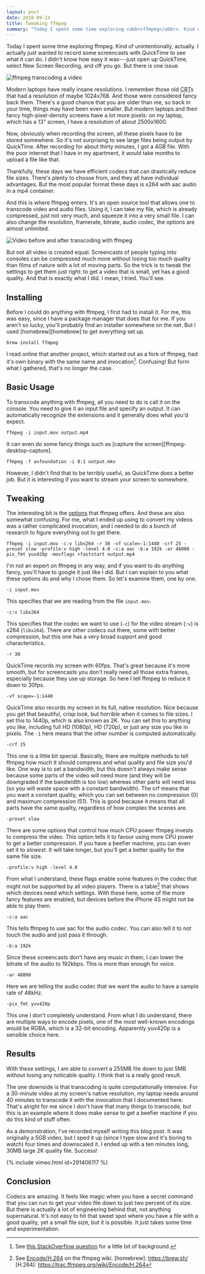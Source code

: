 ```yaml
---
layout: post
date: 2018-09-23
title: Tweaking ffmpeg
summary: "Today I spent some time exploring <abbr>ffmpeg</abbr>. Kind of unintentionally, actually. I actually just wanted to record some screencasts with QuickTime to see what it can do. But the files it generates are huge—5GB for just 30 minutes of video. <abbr>ffmpeg</abbr> to the rescue!"
---
```


Today I spent some time exploring <abbr>ffmpeg</abbr>. Kind of unintentionally, actually. I actually just wanted to record some screencasts with QuickTime to see what it can do. I didn't know how easy it was---just open up QuickTime, select New Screen Recording, and off you go. But there is one issue.

![ffmpeg transcoding a video](/assets/images/ffmpeg-terminal.png)

Modern laptops have really insane resolutions. I remember those old <abbr title="Cathode Ray Tube">CRT</abbr>s that had a resolution of maybe 1024x768. And those were considered fancy back them. There's a good chance that you are older than me, so back in your time, things may have been even smaller. But modern laptops and their fancy high-pixel-density screens have a lot more pixels: on my laptop, which has a 13" screen, I have a resolution of about 2500x1800. 

Now, obviously when recording the screen, all these pixels have to be stored somewhere. So it's not surprising to see large files being output by QuickTime. After recording for about thirty minutes, I got a 4<abbr>GB</abbr> file. With the poor internet that I have in my apartment, it would take months to upload a file like that.

Thankfully, these days we have efficient codecs that can drastically reduce file sizes. There's plenty to choose from, and they all have individual advantages. But the most popular format these days is <abbr>x264</abbr> with <abbr>aac</abbr> audio in a <abbr>mp4</abbr> container.

And this is where <abbr>ffmpeg</abbr> enters. It's an open source tool that allows one to transcode video and audio files. Using it, I can take my file, which is already compressed, just not very much, and squeeze it into a very small file. I can also change the resolution, framerate, bitrate, audio codec, the options are almost unlimited.

![Video before and after transcoding with ffmpeg](/assets/images/ffmpeg-files.png)

But not all video is created equal. Screencasts of people typing into consoles can be compressed much more without losing too much quality than films of nature with a lot of moving parts. So the trick is to tweak the settings to get them just right: to get a video that is small, yet has a good quality. And that is exactly what I did. I mean, I tried. You'll see.

## Installing

Before I could do anything with <abbr>ffmpeg</abbr>, I first had to install it. For me, this was easy, since I have a package manager that does that for me. If you aren't so lucky, you'll probably find an installer somewhere on the net. But I used [homebrew][homebrew] to get everything set up.

    brew install ffmpeg

I read online that another project, which started out as a fork of <abbr>ffmpeg</abbr>, had it's own binary with the same name and invocation[^avconv]. Confusing! But form what I gathered, that's no longer the case. 

## Basic Usage

To transcode anything with <abbr>ffmpeg</abbr>, all you need to do is call it on the console. You need to give it an input file and specify an output. It can automatically recognize the extensions and it generally does what you'd expect.

    ffmpeg -i input.mov output.mp4

It can even do some fancy things such as [capture the screen][ffmpeg-desktop-capture].

    ffmpeg -f avfoundation -i 0:1 output.mkv

However, I didn't find that to be terribly useful, as QuickTime does a better job. But it is interesting if you want to stream your screen to somewhere.

## Tweaking

The interesting bit is the [options][ffmpeg-options] that <abbr>ffmpeg</abbr> offers. And these are also somewhat confusing. For me, what I ended up using to convert my videos was a rather complicated invocation, and I needed to do a bunch of research to figure everything out to get there.

    ffmpeg -i input.mov -c:v libx264 -r 30 -vf scale=-1:1440 -crf 25 -preset slow -profile:v high -level 4.0 -c:a aac -b:a 192k -ar 48000 -pix_fmt yuv420p -movflags +faststart output.mp4

I'm not an expert on <abbr>ffmpeg</abbr> in any way, and if you want to do anything fancy, you'll have to google it just like I did. But I can explain to you what these options do and why I chose them. So let's examine them, one by one.

    -i input.mov

This specifies that we are reading from the file `input.mov`. 

    -c:v libx264

This specifies that the codec we want to use (`-c`) for the video stream (`:v`) is x264 (`libx264`). There are other codecs out there, some with better compression, but this one has a very broad support and good characteristics.

    -r 30

QuickTime records my screen with 60fps. That's great because it's more smooth, but for screencasts you don't really need all those extra frames, especially because they use up storage. So here I tell <abbr>ffmpeg</abbr> to reduce it down to 30fps.

    -vf scape=-1:1440

QuickTime also records my screen in its full, native resolution. Nice because you get that beautiful, crisp look, but horrible when it comes to file sizes. I set this to 1440p, which is also known as 2K. You can set this to anything you like, including full HD (1080p), HD (720p), or just any size you like in pixels. The `-1` here means that the other number is computed automatically. 

    -crf 25

This one is a little bit special. Basically, there are multiple methods to tell <abbr>ffmpeg</abbr> how much it should compress and what quality and file size you'd like. One way is to set a bandwidth, but this doesn't always make sense because some parts of the video will need more (and they will be downgraded if the bandwidth is too low) whereas other parts will need less (so you will waste space with a constant bandwidth). The <abbr>crf</abbr> means that you want a constant quality, which you can set between no compression (0) and maximum compression (51). This is good because it means that all parts have the same quality, regardless of how complex the scenes are.

    -preset slow

There are some options that control how much <abbr>CPU</abbr> power <abbr>ffmpeg</abbr> invests to compress the video. This option tells it to favour using more <abbr>CPU</abbr> power to get a better compression. If you have a beefier machine, you can even set it to *slowest*. It will take longer, but you'll get a better quality for the same file size.

    -profile:v high -level 4.0

From what I understand, these flags enable some features in the codec that might not be supported by all video players. There is a table[^x264-profile-support] that shows which devices need which settings. With these here, some of the more fancy features are enabled, but devices before the iPhone 4S might not be able to play them.

    -c:a aac

This tells <abbr>ffmpeg</abbr> to use <abbr>aac</abbr> for the audio codec. You can also tell it to not touch the audio and just pass it through. 

    -b:a 192k

Since these screencasts don't have any music in them, I can lower the bitrate of the audio to 192kbps. This is more than enough for voice.

    -ar 48000

Here we are telling the audio codec that we want the audio to have a sample rate of 48kHz. 

    -pix_fmt yuv420p

This one I don't completely understand. From what I do understand, there are multiple ways to encode pixels, one of the most well-known encodings would be RGBA, which is a 32-bit encoding. Apparently <abbr>yuv420p</abbr> is a sensible choice here.

## Results

With these settings, I am able to convert a 255<abbr>MB</abbr> file down to just 5<abbr>MB</abbr> without losing any noticable quality. I think that is a really good result. 

The one downside is that transcoding is quite computationally intensive. For a 30-minute video at my screen's native resolution, my laptop needs around 40 minutes to transcode it with the invocation that I documented here. That's alright for me since I don't have that many things to transcode, but this is an example where it does make sense to get a beefier machine if you do this kind of stuff often.

As a demonstration, I've recorded myself writing this blog post. It was originally a 5<abbr>GB</abbr> video, but I sped it up (since I type slow and it's boring to watch) four times and downscaled it. I ended up with a ten minutes long, 30<abbr>MB</abbr>  large 2K quality file. Success!

{% include vimeo.html id=291406117 %}

## Conclusion

Codecs are amazing. It feels like magic when you have a secret command that you can run to get your video file down to just two percent of its size. But there is actually a lot of engineering behind that, not anything supernatural. It's not easy to hit that sweet spot where you have a file with a good quality, yet a small file size, but it is possible. It just takes some time and experimentation.

[ffmpeg-options]: https://ffmpeg.org/ffmpeg.html
[^x264-profile-support]: See [Encode/H.264](H.264) on the <abbr>ffmpeg</abbr> wiki.
[homebrew]: https://brew.sh/
[H.264]: https://trac.ffmpeg.org/wiki/Encode/H.264
[^avconv]: See [this StackOverflow question](https://stackoverflow.com/questions/9477115/what-are-the-differences-and-similarities-between-ffmpeg-libav-and-avconv) for a little bit of background.
[^rate-control]: See [this great article](https://slhck.info/video/2017/03/01/rate-control.html) by Werner Robitza about rate control modes.
[ffmpeg-desktop-capture]: https://trac.ffmpeg.org/wiki/Capture/Desktop
